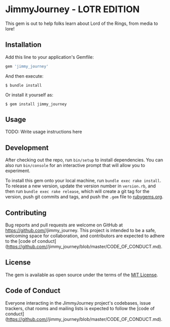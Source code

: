# JimmyJourney - LOTR EDITION

This gem is out to help folks learn about Lord of the Rings, from media to lore!

## Installation

Add this line to your application's Gemfile:

```ruby
gem 'jimmy_journey'
```

And then execute:

    $ bundle install

Or install it yourself as:

    $ gem install jimmy_journey

## Usage

TODO: Write usage instructions here

## Development

After checking out the repo, run `bin/setup` to install dependencies. You can also run `bin/console` for an interactive prompt that will allow you to experiment.

To install this gem onto your local machine, run `bundle exec rake install`. To release a new version, update the version number in `version.rb`, and then run `bundle exec rake release`, which will create a git tag for the version, push git commits and tags, and push the `.gem` file to [rubygems.org](https://rubygems.org).

## Contributing

Bug reports and pull requests are welcome on GitHub at https://github.com/<github username>/jimmy_journey. This project is intended to be a safe, welcoming space for collaboration, and contributors are expected to adhere to the [code of conduct](https://github.com/<github username>/jimmy_journey/blob/master/CODE_OF_CONDUCT.md).


## License

The gem is available as open source under the terms of the [MIT License](https://opensource.org/licenses/MIT).

## Code of Conduct

Everyone interacting in the JimmyJourney project's codebases, issue trackers, chat rooms and mailing lists is expected to follow the [code of conduct](https://github.com/<github username>/jimmy_journey/blob/master/CODE_OF_CONDUCT.md).
